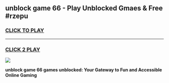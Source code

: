 
## unblock game 66 - Play Unblocked Gmaes & Free #rzepu
<h3>
<a href="https://news.freeplayer.one?title=unblock_game_66&ref=24F">CLICK TO PLAY</a></h3>
<hr>

<h3>
<a href="https://news.freeplayer.one?title=unblock_game_66&ref=24F">CLICK 2 PLAY</a>
  
</h3>

<a href="https://news.freeplayer.one?title=unblock_game_66&ref=24F/"><img src="https://clearcache.store/games.png"></a>


**unblock game 66 games unblocked: Your Gateway to Fun and Accessible Online Gaming**
